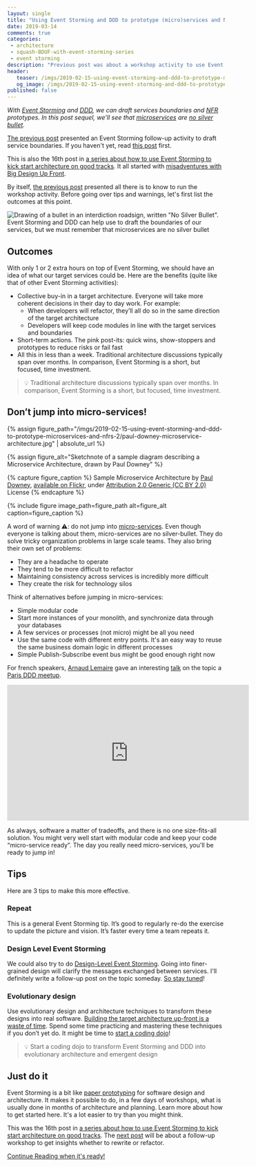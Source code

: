```yaml
---
layout: single
title: "Using Event Storming and DDD to prototype (micro)services and NFRs - 2"
date: 2019-03-14
comments: true
categories:
 - architecture
 - squash-BDUF-with-event-storming-series
 - event storming
description: "Previous post was about a workshop activity to use Event Storming and DDD to draft services boundaries and define NFR prototypes. In this post sequel, we'll go over the outcomes, some animation tips, and finally, we'll see that microservices are no silver bullet and will look at a few alternatives."
header:
   teaser: /imgs/2019-02-15-using-event-storming-and-ddd-to-prototype-microservices-and-nfrs-2/no-silver-bullet-teaser.jpeg
   og_image: /imgs/2019-02-15-using-event-storming-and-ddd-to-prototype-microservices-and-nfrs-2/no-silver-bullet-og.jpeg
published: false
---
```

_With [Event Storming](https://en.wikipedia.org/wiki/Event_storming) and [DDD](https://en.wikipedia.org/wiki/Domain-driven_design), we can draft services boundaries and [NFR](https://en.wikipedia.org/wiki/Non-functional_requirement) prototypes. In this post sequel, we'll see that [microservices](https://en.wikipedia.org/wiki/Microservices) are [no silver bullet](https://en.wikipedia.org/wiki/No_Silver_Bullet)._

[The previous post](/using-event-storming-and-ddd-to-prototype-microservices-and-nfrs-1/) presented an Event Storming follow-up activity to draft service boundaries. If you haven't yet, read [this post](/using-event-storming-and-ddd-to-prototype-microservices-and-nfrs-1/) first.

This is also the 16th post in [a series about how to use Event Storming to kick start architecture on good tracks](/categories/#squash-bduf-with-event-storming-series). It all started with [misadventures with Big Design Up Front](/misadventures-with-big-design-up-front/).

By itself, [the previous post](/using-event-storming-and-ddd-to-prototype-microservices-and-nfrs-1/) presented all there is to know to run the workshop activity. Before going over tips and warnings, let's first list the outcomes at this point.

![Drawing of a bullet in an interdiction roadsign, written "No Silver Bullet". Event Storming and DDD can help use to draft the boundaries of our services, but we must remember that microservices are no silver bullet]({{site.url}}/imgs/2019-02-15-using-event-storming-and-ddd-to-prototype-microservices-and-nfrs-2/no-silver-bullet.jpeg)

## Outcomes

With only 1 or 2 extra hours on top of Event Storming, we should have an idea of what our target services could be. Here are the benefits (quite like that of other Event Storming activities):

*   Collective buy-in in a target architecture. Everyone will take more coherent decisions in their day to day work. For example:
    *   When developers will refactor, they’ll all do so in the same direction of the target architecture
    *   Developers will keep code modules in line with the target services and boundaries
*   Short-term actions. The pink post-its: quick wins, show-stoppers and prototypes to reduce risks or fail fast
*   All this in less than a week. Traditional architecture discussions typically span over months. In comparison, Event Storming is a short, but focused, time investment.

> 💡 Traditional architecture discussions typically span over months. In comparison, Event Storming is a short, but focused, time investment. 

## Don’t jump into micro-services!

{% assign figure_path="/imgs/2019-02-15-using-event-storming-and-ddd-to-prototype-microservices-and-nfrs-2/paul-downey-microservice-architecture.jpg" | absolute_url %}
    
{% assign figure_alt="Sketchnote of a sample diagram describing a Microservice Architecture, drawn by Paul Downey" %}
    
{% capture figure_caption %}
Sample Microservice Architecture by [Paul Downey](https://www.flickr.com/photos/psd/), [available on Flickr](https://www.flickr.com/photos/psd/13109673843), under [Attribution 2.0 Generic (CC BY 2.0)](https://creativecommons.org/licenses/by/2.0/) License
{% endcapture %}
    
{% include figure image_path=figure_path alt=figure_alt caption=figure_caption %}

A word of warning ⚠️: do not jump into [micro-services](https://en.wikipedia.org/wiki/Microservices). Even though everyone is talking about them, micro-services are no silver-bullet. They do solve tricky organization problems in large scale teams. They also bring their own set of problems:

*   They are a headache to operate
*   They tend to be more difficult to refactor 
*   Maintaining consistency across services is incredibly more difficult
*   They create the risk for technology silos

Think of alternatives before jumping in micro-services:

*   Simple modular code
*   Start more instances of your monolith, and synchronize data through your databases 
*   A few services or processes (not micro) might be all you need
*   Use the same code with different entry points. It's an easy way to reuse the same business domain logic in different processes
*   Simple Publish-Subscribe event bus might be good enough right now

For french speakers, [Arnaud Lemaire](https://twitter.com/Lilobase) gave an interesting [talk](https://www.youtube.com/watch?v=_mqn0FfZ2SY&feature=youtu.be) on the topic a [Paris DDD meetup](https://www.meetup.com/fr-FR/DDD-Paris/). 

<iframe width="560" height="315" src="https://www.youtube.com/embed/_mqn0FfZ2SY" frameborder="0" allow="accelerometer; autoplay; encrypted-media; gyroscope; picture-in-picture" allowfullscreen></iframe>

As always, software a matter of tradeoffs, and there is no one size-fits-all solution. You might very well start with modular code and keep your code “micro-service ready”. The day you really need micro-services, you'll be ready to jump in!

## Tips

Here are 3 tips to make this more effective.

### Repeat

This is a general Event Storming tip. It’s good to regularly re-do the exercise to update the picture and vision. It’s faster every time a team repeats it.

### Design Level Event Storming

We could also try to do [Design-Level Event Storming](https://buildplease.com/pages/fpc-6/). Going into finer-grained design will clarify the messages exchanged between services. I'll definitely write a follow-up post on the topic someday. [So stay tuned](http://eepurl.com/dxKE95)!

### Evolutionary design

Use evolutionary design and architecture techniques to transform these designs into real software. [Building the target architecture up-front is a waste of time](/how-to-use-event-storming-and-ddd-for-evolutionary-architecture/). Spend some time practicing and mastering these techniques if you don’t yet do. It might be time to [start a coding dojo](/how-to-start-a-team-coding-dojo-randori-today/)!

> 💡 Start a coding dojo to transform Event Storming and DDD into evolutionary architecture and emergent design

## Just do it

Event Storming is a bit like [paper prototyping](https://en.wikipedia.org/wiki/Paper_prototyping) for software design and architecture. It makes it possible to do, in a few days of workshops, what is usually done in months of architecture and planning. Learn more about how to get started here. It's a lot easier to try than you might think.

This was the 16th post in [a series about how to use Event Storming to kick start architecture on good tracks](/categories/#squash-bduf-with-event-storming-series). The [next post](http://eepurl.com/dxKE95) will be about a follow-up workshop to get insights whether to rewrite or refactor.

[Continue Reading when it's ready!](http://eepurl.com/dxKE95)